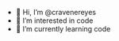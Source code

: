 - 👋 Hi, I’m @cravenereyes
- 👀 I’m interested in code
- 🌱 I’m currently learning code

<!---
cravenereyes/cravenereyes is a ✨ special ✨ repository because its `README.md` (this file) appears on your GitHub profile.
You can click the Preview link to take a look at your changes.
--->
